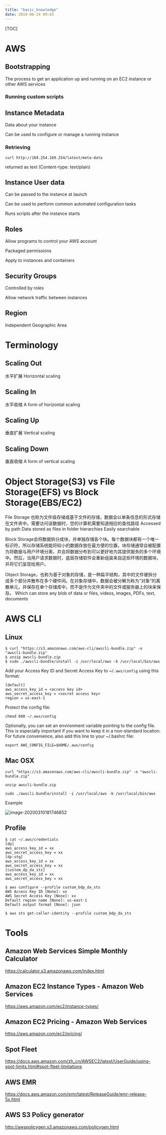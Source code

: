```yaml
---
title: "basic_knowledge"
date: 2019-06-24 09:43
---
```

[TOC]

# AWS



## Bootstrapping

The process to get an application up and running on an EC2 instance or other AWS services



### Running custom scripts





## Instance Metadata

Data about your instance

Can be used to configure or manage a running instance



### Retrieving 

```
curl http://169.254.169.254/latest/meta-data
```

returned as text (Content-type: text/plain)







## Instance User data

Can be passed to the instance at launch

Can be used to perform common automated configuration tasks

Runs scripts after the instance starts







## Roles

Allow programs to control your AWS account

Packaged permissions

Apply to instances and containers



## Security Groups

Controlled by roles

Allow network traffic between instances



## Region 

Independent Geographic Area





# Terminology

## Scaling Out

水平扩展 Horizontal scaling





## Scaling In

水平收缩 A form of horizontal scaling





## Scaling Up

垂直扩展 Vertical scaling





## Scaling Down

垂直收缩 A form of vertical scaling







# Object Storage(S3) vs File Storage(EFS) vs Block Storage(EBS/EC2)

File Storage 也称为文件级存储或基于文件的存储，数据会以单条信息的形式存储在文件夹中。需要访问该数据时，您的计算机需要知道相应的查找路径
Accessed by path
Data stored as files in folder hierarchies
Easily searchable



Block Storage会将数据拆分成块，并单独存储各个块。每个数据块都有一个唯一标识符，所以存储系统能将较小的数据存放在最方便的位置。块存储通常会被配置为将数据与用户环境分离，并会将数据分布到可以更好地为其提供服务的多个环境中。然后，当用户请求数据时，底层存储软件会重新组装来自这些环境的数据块，并将它们呈现给用户。







Object Storage，也称为基于对象的存储，是一种扁平结构，其中的文件被拆分成多个部分并散布在多个硬件间。在对象存储中，数据会被分解为称为“对象”的离散单元，并保存在单个存储库中，而不是作为文件夹中的文件或服务器上的块来保存。
Which can store any blob of data or files, videos, images, PDFs, text, documents







# AWS CLI



## Linux

```
$ curl "https://s3.amazonaws.com/aws-cli/awscli-bundle.zip" -o "awscli-bundle.zip"
$ unzip awscli-bundle.zip
$ sudo ./awscli-bundle/install -i /usr/local/aws -b /usr/local/bin/aws
```

Add your Access Key ID and Secret Access Key to ~/`.aws/config` using this format:

```
[default]
aws_access_key_id = <access key id>
aws_secret_access_key = <secret access key>
region = us-east-1
```

Protect the config file:

```
chmod 600 ~/.aws/config
```

Optionally, you can set an environment variable pointing to the config file. This is especially important if you want to keep it in a non-standard location. For future convenience, also add this line to your ~/.bashrc file:

```
export AWS_CONFIG_FILE=$HOME/.aws/config
```





## Mac OSX

```
curl "https://s3.amazonaws.com/aws-cli/awscli-bundle.zip" -o "awscli-bundle.zip"

unzip awscli-bundle.zip

sudo ./awscli-bundle/install -i /usr/local/aws -b /usr/local/bin/aws
```



Example

![image-20200310181746852](basic_knowledge.assets/image-20200310181746852.png)





## Profile 

```
$ cat ~/.aws/credentials
[dp]
aws_access_key_id = xx
aws_secret_access_key = xx
[dp-stg]
aws_access_key_id = xx
aws_secret_access_key = xx
[custom_dp_da_sts]
aws_access_key_id = xx
aws_secret_access_key = xx
```



```
$ aws configure --profile custom_bdp_da_sts
AWS Access Key ID [None]: xx
AWS Secret Access Key [None]: xx
Default region name [None]: us-east-1
Default output format [None]: json
```



```
$ aws sts get-caller-identity --profile custom_bdp_da_sts
```



# Tools



## Amazon Web Services Simple Monthly Calculator

https://calculator.s3.amazonaws.com/index.html



## Amazon EC2 Instance Types - Amazon Web Services

https://aws.amazon.com/ec2/instance-types/





## Amazon EC2 Pricing - Amazon Web Services

https://aws.amazon.com/ec2/pricing/



## Spot Fleet

https://docs.aws.amazon.com/zh_cn/AWSEC2/latest/UserGuide/using-spot-limits.html#spot-fleet-limitations



## AWS EMR

https://docs.aws.amazon.com/emr/latest/ReleaseGuide/emr-release-5x.html



## AWS S3 Policy generator

http://awspolicygen.s3.amazonaws.com/policygen.html